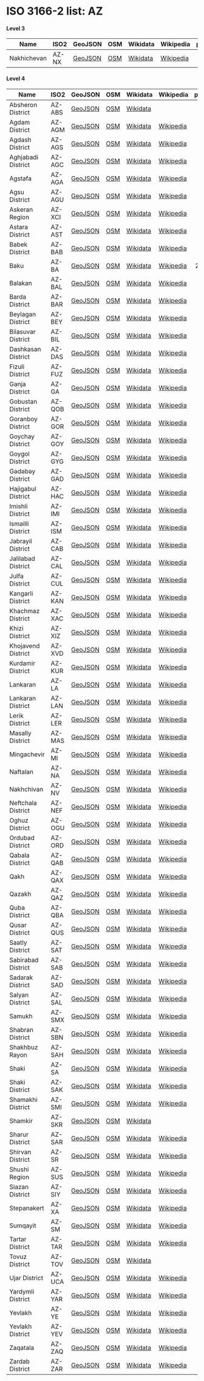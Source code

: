 # ISO 3166-2 list: AZ


#### Level 3
Name | ISO2 | GeoJSON | OSM | Wikidata | Wikipedia | population 
--- | --- | --- | --- | --- | --- | --: 
Nakhichevan | AZ-NX | [GeoJSON](../../geojson/q8/iso2/AZ/AZ-NX.geojson) | [OSM](https://www.openstreetmap.org/relation/186430) | [Wikidata](https://www.wikidata.org/wiki/Q131083) | [Wikipedia](http://en.wikipedia.org/wiki/az%3ANax%C3%A7%C4%B1van%20Muxtar%20Respublikas%C4%B1) | 439,800


#### Level 4
Name | ISO2 | GeoJSON | OSM | Wikidata | Wikipedia | population 
--- | --- | --- | --- | --- | --- | --: 
Absheron District | AZ-ABS | [GeoJSON](../../geojson/q8/iso2/AZ/AZ-ABS.geojson) | [OSM](https://www.openstreetmap.org/relation/3764533) | [Wikidata](https://www.wikidata.org/wiki/Q179538) |  | 90,264
Agdam District | AZ-AGM | [GeoJSON](../../geojson/q8/iso2/AZ/AZ-AGM.geojson) | [OSM](https://www.openstreetmap.org/relation/3795445) | [Wikidata](https://www.wikidata.org/wiki/Q201647) | [Wikipedia](http://en.wikipedia.org/wiki/de%3AA%C4%9Fdam%20%28Rayon%29) | 
Agdash District | AZ-AGS | [GeoJSON](../../geojson/q8/iso2/AZ/AZ-AGS.geojson) | [OSM](https://www.openstreetmap.org/relation/3764538) | [Wikidata](https://www.wikidata.org/wiki/Q275784) | [Wikipedia](http://en.wikipedia.org/wiki/de%3AA%C4%9Fda%C5%9F%20%28Rayon%29) | 105,500
Aghjabadi District | AZ-AGC | [GeoJSON](../../geojson/q8/iso2/AZ/AZ-AGC.geojson) | [OSM](https://www.openstreetmap.org/relation/3764536) | [Wikidata](https://www.wikidata.org/wiki/Q330818) | [Wikipedia](http://en.wikipedia.org/wiki/de%3AA%C4%9Fcab%C9%99di%20%28Rayon%29) | 
Agstafa | AZ-AGA | [GeoJSON](../../geojson/q8/iso2/AZ/AZ-AGA.geojson) | [OSM](https://www.openstreetmap.org/relation/3764539) | [Wikidata](https://www.wikidata.org/wiki/Q275744) | [Wikipedia](http://en.wikipedia.org/wiki/az%3AA%C4%9Fstafa%20rayonu) | 84,600
Agsu District | AZ-AGU | [GeoJSON](../../geojson/q8/iso2/AZ/AZ-AGU.geojson) | [OSM](https://www.openstreetmap.org/relation/3764540) | [Wikidata](https://www.wikidata.org/wiki/Q330800) | [Wikipedia](http://en.wikipedia.org/wiki/de%3AA%C4%9Fsu%20%28Rayon%29) | 77,290
Askeran Region | AZ-XCI | [GeoJSON](../../geojson/q8/iso2/AZ/AZ-XCI.geojson) | [OSM](https://www.openstreetmap.org/relation/3807617) | [Wikidata](https://www.wikidata.org/wiki/Q4807202) | [Wikipedia](http://en.wikipedia.org/wiki/ru%3A%D0%90%D1%81%D0%BA%D0%B5%D1%80%D0%B0%D0%BD%D1%81%D0%BA%D0%B8%D0%B9%20%D1%80%D0%B0%D0%B9%D0%BE%D0%BD%20%28%D0%9D%D0%9A%D0%A0%29) | 
Astara District | AZ-AST | [GeoJSON](../../geojson/q8/iso2/AZ/AZ-AST.geojson) | [OSM](https://www.openstreetmap.org/relation/3764535) | [Wikidata](https://www.wikidata.org/wiki/Q269680) | [Wikipedia](http://en.wikipedia.org/wiki/de%3AAstara%20%28Rayon%29) | 
Babek District | AZ-BAB | [GeoJSON](../../geojson/q8/iso2/AZ/AZ-BAB.geojson) | [OSM](https://www.openstreetmap.org/relation/3789855) | [Wikidata](https://www.wikidata.org/wiki/Q643895) | [Wikipedia](http://en.wikipedia.org/wiki/ru%3A%D0%91%D0%B0%D0%B1%D0%B5%D0%BA%D1%81%D0%BA%D0%B8%D0%B9%20%D1%80%D0%B0%D0%B9%D0%BE%D0%BD) | 
Baku | AZ-BA | [GeoJSON](../../geojson/q8/iso2/AZ/AZ-BA.geojson) | [OSM](https://www.openstreetmap.org/relation/3764541) | [Wikidata](https://www.wikidata.org/wiki/Q9248) | [Wikipedia](http://en.wikipedia.org/wiki/az%3ABak%C4%B1) | 2,262,600
Balakan | AZ-BAL | [GeoJSON](../../geojson/q8/iso2/AZ/AZ-BAL.geojson) | [OSM](https://www.openstreetmap.org/relation/3764542) | [Wikidata](https://www.wikidata.org/wiki/Q330850) | [Wikipedia](http://en.wikipedia.org/wiki/de%3ABalak%C9%99n%20%28Rayon%29) | 97,700
Barda District | AZ-BAR | [GeoJSON](../../geojson/q8/iso2/AZ/AZ-BAR.geojson) | [OSM](https://www.openstreetmap.org/relation/3764546) | [Wikidata](https://www.wikidata.org/wiki/Q330857) | [Wikipedia](http://en.wikipedia.org/wiki/az%3AB%C9%99rd%C9%99%20rayonu) | 152,700
Beylagan District | AZ-BEY | [GeoJSON](../../geojson/q8/iso2/AZ/AZ-BEY.geojson) | [OSM](https://www.openstreetmap.org/relation/3764543) | [Wikidata](https://www.wikidata.org/wiki/Q330807) | [Wikipedia](http://en.wikipedia.org/wiki/de%3ABeyl%C9%99qan%20%28Rayon%29) | 135,000
Bilasuvar District | AZ-BIL | [GeoJSON](../../geojson/q8/iso2/AZ/AZ-BIL.geojson) | [OSM](https://www.openstreetmap.org/relation/3764545) | [Wikidata](https://www.wikidata.org/wiki/Q330834) | [Wikipedia](http://en.wikipedia.org/wiki/de%3ABil%C9%99suvar%20%28Rayon%29) | 102,400
Dashkasan District | AZ-DAS | [GeoJSON](../../geojson/q8/iso2/AZ/AZ-DAS.geojson) | [OSM](https://www.openstreetmap.org/relation/3795448) | [Wikidata](https://www.wikidata.org/wiki/Q457494) | [Wikipedia](http://en.wikipedia.org/wiki/de%3ADa%C5%9Fk%C9%99s%C9%99n%20%28Rayon%29) | 34,476
Fizuli District | AZ-FUZ | [GeoJSON](../../geojson/q8/iso2/AZ/AZ-FUZ.geojson) | [OSM](https://www.openstreetmap.org/relation/3795450) | [Wikidata](https://www.wikidata.org/wiki/Q331687) | [Wikipedia](http://en.wikipedia.org/wiki/de%3AF%C3%BCzuli%20%28Rayon%29) | 
Ganja District | AZ-GA | [GeoJSON](../../geojson/q8/iso2/AZ/AZ-GA.geojson) | [OSM](https://www.openstreetmap.org/relation/3764556) | [Wikidata](https://www.wikidata.org/wiki/Q131290) | [Wikipedia](http://en.wikipedia.org/wiki/de%3AG%C9%99nc%C9%99) | 331,400
Gobustan District | AZ-QOB | [GeoJSON](../../geojson/q8/iso2/AZ/AZ-QOB.geojson) | [OSM](https://www.openstreetmap.org/relation/3764568) | [Wikidata](https://www.wikidata.org/wiki/Q457508) | [Wikipedia](http://en.wikipedia.org/wiki/de%3AQobustan%20%28Rayon%29) | 
Goranboy District | AZ-GOR | [GeoJSON](../../geojson/q8/iso2/AZ/AZ-GOR.geojson) | [OSM](https://www.openstreetmap.org/relation/3795446) | [Wikidata](https://www.wikidata.org/wiki/Q330843) | [Wikipedia](http://en.wikipedia.org/wiki/de%3AGoranboy%20%28Rayon%29) | 103,300
Goychay District | AZ-GOY | [GeoJSON](../../geojson/q8/iso2/AZ/AZ-GOY.geojson) | [OSM](https://www.openstreetmap.org/relation/3764553) | [Wikidata](https://www.wikidata.org/wiki/Q477163) | [Wikipedia](http://en.wikipedia.org/wiki/az%3AG%C3%B6y%C3%A7ay%20rayonu) | 119,400
Goygol District | AZ-GYG | [GeoJSON](../../geojson/q8/iso2/AZ/AZ-GYG.geojson) | [OSM](https://www.openstreetmap.org/relation/3795447) | [Wikidata](https://www.wikidata.org/wiki/Q388087) | [Wikipedia](http://en.wikipedia.org/wiki/de%3AG%C3%B6yg%C3%B6l%20%28Rayon%29) | 60,890
Gədəbəy District | AZ-GAD | [GeoJSON](../../geojson/q8/iso2/AZ/AZ-GAD.geojson) | [OSM](https://www.openstreetmap.org/relation/3764555) | [Wikidata](https://www.wikidata.org/wiki/Q330749) | [Wikipedia](http://en.wikipedia.org/wiki/de%3AG%C9%99d%C9%99b%C9%99y%20%28Rayon%29) | 
Hajigabul District | AZ-HAC | [GeoJSON](../../geojson/q8/iso2/AZ/AZ-HAC.geojson) | [OSM](https://www.openstreetmap.org/relation/3764557) | [Wikidata](https://www.wikidata.org/wiki/Q476690) | [Wikipedia](http://en.wikipedia.org/wiki/az%3AHac%C4%B1qabul%20rayonu) | 
Imishli District | AZ-IMI | [GeoJSON](../../geojson/q8/iso2/AZ/AZ-IMI.geojson) | [OSM](https://www.openstreetmap.org/relation/3764590) | [Wikidata](https://www.wikidata.org/wiki/Q343908) | [Wikipedia](http://en.wikipedia.org/wiki/de%3A%C4%B0mi%C5%9Fli%20%28Rayon%29) | 130,000
Ismailli District | AZ-ISM | [GeoJSON](../../geojson/q8/iso2/AZ/AZ-ISM.geojson) | [OSM](https://www.openstreetmap.org/relation/3764591) | [Wikidata](https://www.wikidata.org/wiki/Q344252) | [Wikipedia](http://en.wikipedia.org/wiki/az%3A%C4%B0smay%C4%B1ll%C4%B1%20rayonu) | 86,106
Jabrayil District | AZ-CAB | [GeoJSON](../../geojson/q8/iso2/AZ/AZ-CAB.geojson) | [OSM](https://www.openstreetmap.org/relation/7861847) | [Wikidata](https://www.wikidata.org/wiki/Q457491) | [Wikipedia](http://en.wikipedia.org/wiki/en%3AJabrayil%20District) | 
Jalilabad District | AZ-CAL | [GeoJSON](../../geojson/q8/iso2/AZ/AZ-CAL.geojson) | [OSM](https://www.openstreetmap.org/relation/3764547) | [Wikidata](https://www.wikidata.org/wiki/Q372795) | [Wikipedia](http://en.wikipedia.org/wiki/az%3AC%C9%99lilabad%20rayonu) | 
Julfa District | AZ-CUL | [GeoJSON](../../geojson/q8/iso2/AZ/AZ-CUL.geojson) | [OSM](https://www.openstreetmap.org/relation/3789856) | [Wikidata](https://www.wikidata.org/wiki/Q644035) | [Wikipedia](http://en.wikipedia.org/wiki/az%3ACulfa%20rayonu) | 37,918
Kangarli District | AZ-KAN | [GeoJSON](../../geojson/q8/iso2/AZ/AZ-KAN.geojson) | [OSM](https://www.openstreetmap.org/relation/3789860) | [Wikidata](https://www.wikidata.org/wiki/Q734030) | [Wikipedia](http://en.wikipedia.org/wiki/az%3AK%C9%99ng%C9%99rli%20rayonu) | 
Khachmaz District | AZ-XAC | [GeoJSON](../../geojson/q8/iso2/AZ/AZ-XAC.geojson) | [OSM](https://www.openstreetmap.org/relation/3764583) | [Wikidata](https://www.wikidata.org/wiki/Q6398826) | [Wikipedia](http://en.wikipedia.org/wiki/de%3AXa%C3%A7maz%20%28Rayon%29) | 
Khizi District | AZ-XIZ | [GeoJSON](../../geojson/q8/iso2/AZ/AZ-XIZ.geojson) | [OSM](https://www.openstreetmap.org/relation/3764585) | [Wikidata](https://www.wikidata.org/wiki/Q476708) | [Wikipedia](http://en.wikipedia.org/wiki/de%3AX%C4%B1z%C4%B1%20%28Rayon%29) | 
Khojavend District | AZ-XVD | [GeoJSON](../../geojson/q8/iso2/AZ/AZ-XVD.geojson) | [OSM](https://www.openstreetmap.org/relation/3795451) | [Wikidata](https://www.wikidata.org/wiki/Q330813) | [Wikipedia](http://en.wikipedia.org/wiki/de%3AXocav%C9%99nd%20%28Rayon%29) | 42,871
Kurdamir District | AZ-KUR | [GeoJSON](../../geojson/q8/iso2/AZ/AZ-KUR.geojson) | [OSM](https://www.openstreetmap.org/relation/3764559) | [Wikidata](https://www.wikidata.org/wiki/Q688589) | [Wikipedia](http://en.wikipedia.org/wiki/az%3AK%C3%BCrd%C9%99mir%20rayonu) | 
Lankaran | AZ-LA | [GeoJSON](../../geojson/q8/iso2/AZ/AZ-LA.geojson) | [OSM](https://www.openstreetmap.org/relation/3812604) | [Wikidata](https://www.wikidata.org/wiki/Q228811) | [Wikipedia](http://en.wikipedia.org/wiki/de%3AL%C9%99nk%C9%99ran%20%28Stadt%29) | 51,300
Lankaran District | AZ-LAN | [GeoJSON](../../geojson/q8/iso2/AZ/AZ-LAN.geojson) | [OSM](https://www.openstreetmap.org/relation/3772758) | [Wikidata](https://www.wikidata.org/wiki/Q269986) | [Wikipedia](http://en.wikipedia.org/wiki/de%3AL%C9%99nk%C9%99ran%20%28Rayon%29) | 223,100
Lerik District | AZ-LER | [GeoJSON](../../geojson/q8/iso2/AZ/AZ-LER.geojson) | [OSM](https://www.openstreetmap.org/relation/3764560) | [Wikidata](https://www.wikidata.org/wiki/Q688626) | [Wikipedia](http://en.wikipedia.org/wiki/de%3ALerik%20%28Rayon%29) | 84,711
Masally District | AZ-MAS | [GeoJSON](../../geojson/q8/iso2/AZ/AZ-MAS.geojson) | [OSM](https://www.openstreetmap.org/relation/3764562) | [Wikidata](https://www.wikidata.org/wiki/Q476695) | [Wikipedia](http://en.wikipedia.org/wiki/de%3AMasall%C4%B1%20%28Rayon%29) | 184,900
Mingachevir | AZ-MI | [GeoJSON](../../geojson/q8/iso2/AZ/AZ-MI.geojson) | [OSM](https://www.openstreetmap.org/relation/3812581) | [Wikidata](https://www.wikidata.org/wiki/Q230932) | [Wikipedia](http://en.wikipedia.org/wiki/de%3AMing%C9%99%C3%A7evir) | 98,800
Naftalan | AZ-NA | [GeoJSON](../../geojson/q8/iso2/AZ/AZ-NA.geojson) | [OSM](https://www.openstreetmap.org/relation/3812595) | [Wikidata](https://www.wikidata.org/wiki/Q152825) | [Wikipedia](http://en.wikipedia.org/wiki/de%3ANaftalan) | 7,700
Nakhchivan | AZ-NV | [GeoJSON](../../geojson/q8/iso2/AZ/AZ-NV.geojson) | [OSM](https://www.openstreetmap.org/relation/2379566) | [Wikidata](https://www.wikidata.org/wiki/Q230104) | [Wikipedia](http://en.wikipedia.org/wiki/ru%3A%D0%9D%D0%B0%D1%85%D0%B8%D1%87%D0%B5%D0%B2%D0%B0%D0%BD%D1%8C) | 74,500
Neftchala District | AZ-NEF | [GeoJSON](../../geojson/q8/iso2/AZ/AZ-NEF.geojson) | [OSM](https://www.openstreetmap.org/relation/3772759) | [Wikidata](https://www.wikidata.org/wiki/Q688633) | [Wikipedia](http://en.wikipedia.org/wiki/de%3ANeft%C3%A7ala%20%28Rayon%29) | 86,520
Oghuz District | AZ-OGU | [GeoJSON](../../geojson/q8/iso2/AZ/AZ-OGU.geojson) | [OSM](https://www.openstreetmap.org/relation/3764564) | [Wikidata](https://www.wikidata.org/wiki/Q643989) | [Wikipedia](http://en.wikipedia.org/wiki/de%3AO%C4%9Fuz%20%28Rayon%29) | 41,300
Ordubad District | AZ-ORD | [GeoJSON](../../geojson/q8/iso2/AZ/AZ-ORD.geojson) | [OSM](https://www.openstreetmap.org/relation/3789858) | [Wikidata](https://www.wikidata.org/wiki/Q512623) | [Wikipedia](http://en.wikipedia.org/wiki/ru%3A%D0%9E%D1%80%D0%B4%D1%83%D0%B1%D0%B0%D0%B4%D1%81%D0%BA%D0%B8%D0%B9%20%D1%80%D0%B0%D0%B9%D0%BE%D0%BD) | 
Qabala District | AZ-QAB | [GeoJSON](../../geojson/q8/iso2/AZ/AZ-QAB.geojson) | [OSM](https://www.openstreetmap.org/relation/3764572) | [Wikidata](https://www.wikidata.org/wiki/Q593872) | [Wikipedia](http://en.wikipedia.org/wiki/de%3AQ%C9%99b%C9%99l%C9%99%20%28Rayon%29) | 106,660
Qakh | AZ-QAX | [GeoJSON](../../geojson/q8/iso2/AZ/AZ-QAX.geojson) | [OSM](https://www.openstreetmap.org/relation/3764566) | [Wikidata](https://www.wikidata.org/wiki/Q330796) | [Wikipedia](http://en.wikipedia.org/wiki/de%3AQax%20%28Rayon%29) | 
Qazakh | AZ-QAZ | [GeoJSON](../../geojson/q8/iso2/AZ/AZ-QAZ.geojson) | [OSM](https://www.openstreetmap.org/relation/3963560) | [Wikidata](https://www.wikidata.org/wiki/Q389381) | [Wikipedia](http://en.wikipedia.org/wiki/de%3AQazax%20%28Rayon%29) | 91,142
Quba District | AZ-QBA | [GeoJSON](../../geojson/q8/iso2/AZ/AZ-QBA.geojson) | [OSM](https://www.openstreetmap.org/relation/3764570) | [Wikidata](https://www.wikidata.org/wiki/Q457499) | [Wikipedia](http://en.wikipedia.org/wiki/de%3AQuba%20%28Rayon%29) | 
Qusar District | AZ-QUS | [GeoJSON](../../geojson/q8/iso2/AZ/AZ-QUS.geojson) | [OSM](https://www.openstreetmap.org/relation/3764571) | [Wikidata](https://www.wikidata.org/wiki/Q386506) | [Wikipedia](http://en.wikipedia.org/wiki/de%3AQusar%20%28Rayon%29) | 
Saatly District | AZ-SAT | [GeoJSON](../../geojson/q8/iso2/AZ/AZ-SAT.geojson) | [OSM](https://www.openstreetmap.org/relation/3764573) | [Wikidata](https://www.wikidata.org/wiki/Q601105) | [Wikipedia](http://en.wikipedia.org/wiki/de%3ASaatl%C4%B1%20%28Rayon%29) | 107,151
Sabirabad District | AZ-SAB | [GeoJSON](../../geojson/q8/iso2/AZ/AZ-SAB.geojson) | [OSM](https://www.openstreetmap.org/relation/3764574) | [Wikidata](https://www.wikidata.org/wiki/Q382132) | [Wikipedia](http://en.wikipedia.org/wiki/de%3ASabirabad%20%28Rayon%29) | 176,685
Sadarak District | AZ-SAD | [GeoJSON](../../geojson/q8/iso2/AZ/AZ-SAD.geojson) | [OSM](https://www.openstreetmap.org/relation/3789859) | [Wikidata](https://www.wikidata.org/wiki/Q641468) | [Wikipedia](http://en.wikipedia.org/wiki/az%3AS%C9%99d%C9%99r%C9%99k%20rayonu) | 
Salyan District | AZ-SAL | [GeoJSON](../../geojson/q8/iso2/AZ/AZ-SAL.geojson) | [OSM](https://www.openstreetmap.org/relation/3764575) | [Wikidata](https://www.wikidata.org/wiki/Q457485) | [Wikipedia](http://en.wikipedia.org/wiki/az%3ASalyan%20rayonu) | 
Samukh | AZ-SMX | [GeoJSON](../../geojson/q8/iso2/AZ/AZ-SMX.geojson) | [OSM](https://www.openstreetmap.org/relation/3764577) | [Wikidata](https://www.wikidata.org/wiki/Q498437) | [Wikipedia](http://en.wikipedia.org/wiki/de%3ASamux%20%28Rayon%29) | 53
Shabran District | AZ-SBN | [GeoJSON](../../geojson/q8/iso2/AZ/AZ-SBN.geojson) | [OSM](https://www.openstreetmap.org/relation/3764592) | [Wikidata](https://www.wikidata.org/wiki/Q387994) | [Wikipedia](http://en.wikipedia.org/wiki/az%3A%C5%9Eabran%20rayonu) | 
Shakhbuz Rayon | AZ-SAH | [GeoJSON](../../geojson/q8/iso2/AZ/AZ-SAH.geojson) | [OSM](https://www.openstreetmap.org/relation/2379535) | [Wikidata](https://www.wikidata.org/wiki/Q388081) | [Wikipedia](http://en.wikipedia.org/wiki/az%3A%C5%9Eahbuz%20rayonu) | 
Shaki | AZ-SA | [GeoJSON](../../geojson/q8/iso2/AZ/AZ-SA.geojson) | [OSM](https://www.openstreetmap.org/relation/3912204) | [Wikidata](https://www.wikidata.org/wiki/Q234783) | [Wikipedia](http://en.wikipedia.org/wiki/de%3A%C5%9E%C9%99ki) | 68,360
Shaki District | AZ-SAK | [GeoJSON](../../geojson/q8/iso2/AZ/AZ-SAK.geojson) | [OSM](https://www.openstreetmap.org/relation/3912205) | [Wikidata](https://www.wikidata.org/wiki/Q330864) | [Wikipedia](http://en.wikipedia.org/wiki/de%3A%C5%9E%C9%99ki%20%28Rayon%29) | 176,000
Shamakhi District | AZ-SMI | [GeoJSON](../../geojson/q8/iso2/AZ/AZ-SMI.geojson) | [OSM](https://www.openstreetmap.org/relation/3764593) | [Wikidata](https://www.wikidata.org/wiki/Q330839) | [Wikipedia](http://en.wikipedia.org/wiki/de%3A%C5%9Eamax%C4%B1%20%28Rayon%29) | 103,900
Shamkir | AZ-SKR | [GeoJSON](../../geojson/q8/iso2/AZ/AZ-SKR.geojson) | [OSM](https://www.openstreetmap.org/relation/3764597) | [Wikidata](https://www.wikidata.org/wiki/Q467491) |  | 203,900
Sharur District | AZ-SAR | [GeoJSON](../../geojson/q8/iso2/AZ/AZ-SAR.geojson) | [OSM](https://www.openstreetmap.org/relation/3789857) | [Wikidata](https://www.wikidata.org/wiki/Q390820) | [Wikipedia](http://en.wikipedia.org/wiki/az%3A%C5%9E%C9%99rur%20rayonu) | 95,086
Shirvan District | AZ-SR | [GeoJSON](../../geojson/q8/iso2/AZ/AZ-SR.geojson) | [OSM](https://www.openstreetmap.org/relation/3764594) | [Wikidata](https://www.wikidata.org/wiki/Q241116) | [Wikipedia](http://en.wikipedia.org/wiki/de%3A%C5%9Eirvan) | 86,500
Shushi Region | AZ-SUS | [GeoJSON](../../geojson/q8/iso2/AZ/AZ-SUS.geojson) | [OSM](https://www.openstreetmap.org/relation/3807624) | [Wikidata](https://www.wikidata.org/wiki/Q388960) | [Wikipedia](http://en.wikipedia.org/wiki/ru%3A%D0%A8%D1%83%D1%88%D0%B8%D0%BD%D1%81%D0%BA%D0%B8%D0%B9%20%D1%80%D0%B0%D0%B9%D0%BE%D0%BD%20%28%D0%9D%D0%9A%D0%A0%29) | 29,700
Siazan District | AZ-SIY | [GeoJSON](../../geojson/q8/iso2/AZ/AZ-SIY.geojson) | [OSM](https://www.openstreetmap.org/relation/3764578) | [Wikidata](https://www.wikidata.org/wiki/Q820940) | [Wikipedia](http://en.wikipedia.org/wiki/az%3ASiy%C9%99z%C9%99n%20rayonu) | 
Stepanakert | AZ-XA | [GeoJSON](../../geojson/q8/iso2/AZ/AZ-XA.geojson) | [OSM](https://www.openstreetmap.org/relation/1861810) | [Wikidata](https://www.wikidata.org/wiki/Q129352) | [Wikipedia](http://en.wikipedia.org/wiki/hy%3A%D5%8D%D5%BF%D5%A5%D6%83%D5%A1%D5%B6%D5%A1%D5%AF%D5%A5%D6%80%D5%BF) | 49,848
Sumqayit | AZ-SM | [GeoJSON](../../geojson/q8/iso2/AZ/AZ-SM.geojson) | [OSM](https://www.openstreetmap.org/relation/3764579) | [Wikidata](https://www.wikidata.org/wiki/Q179833) | [Wikipedia](http://en.wikipedia.org/wiki/de%3ASumqay%C4%B1t) | 341,200
Tartar District | AZ-TAR | [GeoJSON](../../geojson/q8/iso2/AZ/AZ-TAR.geojson) | [OSM](https://www.openstreetmap.org/relation/3795449) | [Wikidata](https://www.wikidata.org/wiki/Q477168) | [Wikipedia](http://en.wikipedia.org/wiki/de%3AT%C9%99rt%C9%99r%20%28Rayon%29) | 102,500
Tovuz District | AZ-TOV | [GeoJSON](../../geojson/q8/iso2/AZ/AZ-TOV.geojson) | [OSM](https://www.openstreetmap.org/relation/3764580) | [Wikidata](https://www.wikidata.org/wiki/Q388980) |  | 160,000
Ujar District | AZ-UCA | [GeoJSON](../../geojson/q8/iso2/AZ/AZ-UCA.geojson) | [OSM](https://www.openstreetmap.org/relation/3764582) | [Wikidata](https://www.wikidata.org/wiki/Q476703) | [Wikipedia](http://en.wikipedia.org/wiki/de%3AUcar%20%28Rayon%29) | 
Yardymli District | AZ-YAR | [GeoJSON](../../geojson/q8/iso2/AZ/AZ-YAR.geojson) | [OSM](https://www.openstreetmap.org/relation/3764586) | [Wikidata](https://www.wikidata.org/wiki/Q127255) | [Wikipedia](http://en.wikipedia.org/wiki/de%3AYard%C4%B1ml%C4%B1%20%28Rayon%29) | 62,387
Yevlakh | AZ-YE | [GeoJSON](../../geojson/q8/iso2/AZ/AZ-YE.geojson) | [OSM](https://www.openstreetmap.org/relation/3912202) | [Wikidata](https://www.wikidata.org/wiki/Q175459) | [Wikipedia](http://en.wikipedia.org/wiki/ru%3A%D0%95%D0%B2%D0%BB%D0%B0%D1%85) | 60,000
Yevlakh District | AZ-YEV | [GeoJSON](../../geojson/q8/iso2/AZ/AZ-YEV.geojson) | [OSM](https://www.openstreetmap.org/relation/3764587) | [Wikidata](https://www.wikidata.org/wiki/Q458524) | [Wikipedia](http://en.wikipedia.org/wiki/de%3AYevlax%20%28Rayon%29) | 
Zaqatala | AZ-ZAQ | [GeoJSON](../../geojson/q8/iso2/AZ/AZ-ZAQ.geojson) | [OSM](https://www.openstreetmap.org/relation/3764588) | [Wikidata](https://www.wikidata.org/wiki/Q147553) | [Wikipedia](http://en.wikipedia.org/wiki/de%3AZaqatala%20%28Rayon%29) | 126,900
Zardab District | AZ-ZAR | [GeoJSON](../../geojson/q8/iso2/AZ/AZ-ZAR.geojson) | [OSM](https://www.openstreetmap.org/relation/3764589) | [Wikidata](https://www.wikidata.org/wiki/Q249293) | [Wikipedia](http://en.wikipedia.org/wiki/de%3AZ%C9%99rdab%20%28Rayon%29) | 
